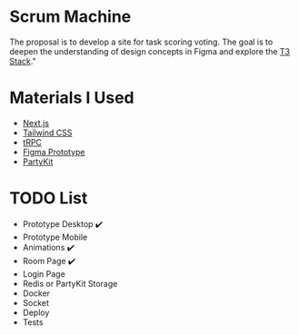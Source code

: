 # Scrum Machine

The proposal is to develop a site for task scoring voting. The goal is to deepen the understanding of design concepts in Figma and explore the [T3 Stack](https://create.t3.gg/)."

# Materials I Used

- [Next.js](https://nextjs.org)
- [Tailwind CSS](https://tailwindcss.com)
- [tRPC](https://trpc.io)
- [Figma Prototype](https://www.figma.com/design/XAjCxXLIids6H88OgreDwG/Scrum-Machine?node-id=0-1&node-type=canvas&t=GoQmLH1qg6ziZAUP-0)
- [PartyKit](https://docs.partykit.io/)

# TODO List

- Prototype Desktop ✔️
- Prototype Mobile
- Animations ✔️
- Room Page ✔️
- Login Page
- Redis or PartyKit Storage
- Docker
- Socket
- Deploy
- Tests
